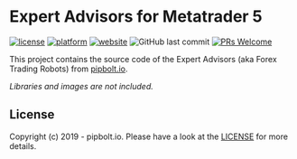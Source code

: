 # Expert Advisors for Metatrader 5

[![license](https://img.shields.io/badge/license-Closed-green.svg?style=flat-square)](LICENSE)
[![platform](https://img.shields.io/badge/platform-Metatrader%205-lightgrey.svg?style=flat-square)](https://www.metatrader5.com/)
[![website](https://img.shields.io/badge/website-pipbolt.io-blue.svg?style=flat-square)](https://pipbolt.io/experts)
![GitHub last commit](https://img.shields.io/github/last-commit/pipbolt/experts.svg?style=flat-square)
[![PRs Welcome](https://img.shields.io/badge/PRs-welcome-brightgreen.svg?style=flat-square)](http://makeapullrequest.com)

This project contains the source code of the Expert Advisors (aka Forex Trading Robots) from [pipbolt.io](https://pipbolt.io/experts).

_Libraries and images are not included._

## License

Copyright (c) 2019 - pipbolt.io. Please have a look at the [LICENSE](LICENSE) for more details.
